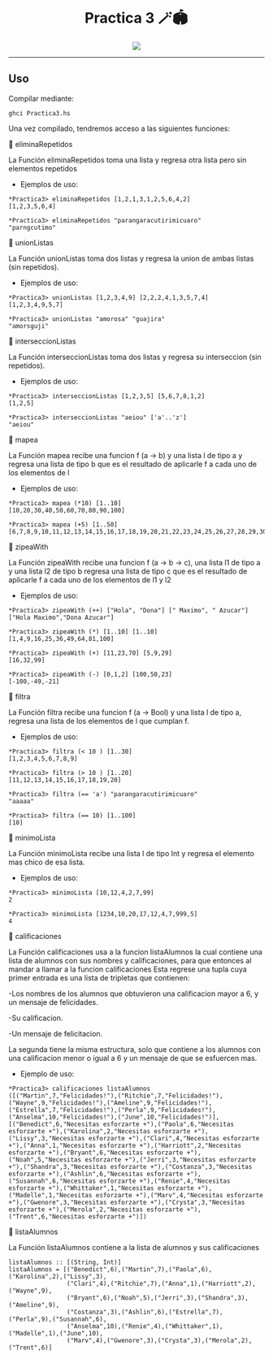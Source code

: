 <div align="center">
  
# **Practica 3** 🪄🏟️
  

[![](https://media.giphy.com/media/7oZ21DQBDoZ2/giphy.gif)](https://www.youtube.com/watch?v=_ao2u7F_Qzg)

</div>
  
---

## **Uso**



Compilar mediante:

```
ghci Practica3.hs
```

Una vez compilado, tendremos acceso a las siguientes funciones:

📌 eliminaRepetidos

La Función eliminaRepetidos toma una lista y regresa otra lista pero sin elementos repetidos
  - Ejemplos de uso:
```
*Practica3> eliminaRepetidos [1,2,1,3,1,2,5,6,4,2]
[1,2,3,5,6,4]

*Practica3> eliminaRepetidos "parangaracutirimicuaro"
"parngcutimo"
```

📌 unionListas

La Función unionListas toma dos listas y regresa la union de ambas listas (sin repetidos).
  - Ejemplos de uso:
```
*Practica3> unionListas [1,2,3,4,9] [2,2,2,4,1,3,5,7,4]
[1,2,3,4,9,5,7]

*Practica3> unionListas "amorosa" "guajira"
"amorsguji"
```

📌 interseccionListas

La Función interseccionListas toma dos listas y regresa su interseccion (sin repetidos).
  - Ejemplos de uso:
```
*Practica3> interseccionListas [1,2,3,5] [5,6,7,8,1,2]
[1,2,5]

*Practica3> interseccionListas "aeiou" ['a'..'z']
"aeiou"
```

📌 mapea

La Función mapea recibe una funcion f (a -> b) y una lista l de tipo a y regresa una lista de tipo b 
que es el resultado de aplicarle f a cada uno de los elementos de l
  - Ejemplos de uso:
```
*Practica3> mapea (*10) [1..10]
[10,20,30,40,50,60,70,80,90,100]

*Practica3> mapea (+5) [1..50]
[6,7,8,9,10,11,12,13,14,15,16,17,18,19,20,21,22,23,24,25,26,27,28,29,30,31,32,33,34,35,36,37,38,39,40,41,42,43,44,45,46,47,48,49,50,51,52,53,54,55]
```

📌 zipeaWith

La Función zipeaWith recibe una funcion f (a -> b -> c), una lista l1 de tipo a y una lista l2 de tipo b 
regresa una lista de tipo c que es el resultado de aplicarle f a cada uno de los elementos de l1 y l2
  - Ejemplos de uso:
```
*Practica3> zipeaWith (++) ["Hola", "Dona"] [" Maximo", " Azucar"]
["Hola Maximo","Dona Azucar"]

*Practica3> zipeaWith (*) [1..10] [1..10]
[1,4,9,16,25,36,49,64,81,100]

*Practica3> zipeaWith (+) [11,23,70] [5,9,29]
[16,32,99]

*Practica3> zipeaWith (-) [0,1,2] [100,50,23]
[-100,-49,-21]
```

📌 filtra

La Función filtra recibe una funcion f (a -> Bool) y una lista l de tipo a, regresa una lista de los elementos de l que cumplan f.
  - Ejemplos de uso:
```
*Practica3> filtra (< 10 ) [1..30]
[1,2,3,4,5,6,7,8,9]

*Practica3> filtra (> 10 ) [1..20]
[11,12,13,14,15,16,17,18,19,20]

*Practica3> filtra (== 'a') "parangaracutirimicuaro"
"aaaaa"

*Practica3> filtra (== 10) [1..100]
[10]
```

📌 minimoLista

La Función minimoLista recibe una lista l de tipo Int y regresa el elemento mas chico de esa lista.
  - Ejemplos de uso:
```
*Practica3> minimoLista [10,12,4,2,7,99]
2

*Practica3> minimoLista [1234,10,20,17,12,4,7,999,5]
4
```

📌 calificaciones

La Función calificaciones usa a la funcion listaAlumnos la cual contiene una lista de alumnos con sus nombres y calificaciones, para que entonces al mandar a llamar a la funcion calificaciones 
Esta regrese una tupla cuya primer entrada es una lista de tripletas que contienen:

-Los nombres de los alumnos que obtuvieron una calificacion mayor a 6, y un mensaje de felicidades.

-Su calificacion.

-Un mensaje de felicitacion.

La segunda tiene la misma estructura, solo que contiene a los alumnos con una calificacion menor o igual a 6 y un mensaje de que se esfuercen mas.
  - Ejemplo de uso:
```
*Practica3> calificaciones listaAlumnos
([("Martin",7,"Felicidades!"),("Ritchie",7,"Felicidades!"),("Wayne",9,"Felicidades!"),("Ameline",9,"Felicidades!"),("Estrella",7,"Felicidades!"),("Perla",9,"Felicidades!"),("Anselma",10,"Felicidades!"),("June",10,"Felicidades!")],[("Benedict",6,"Necesitas esforzarte +"),("Paola",6,"Necesitas esforzarte +"),("Karolina",2,"Necesitas esforzarte +"),("Lissy",3,"Necesitas esforzarte +"),("Clari",4,"Necesitas esforzarte +"),("Anna",1,"Necesitas esforzarte +"),("Harriott",2,"Necesitas esforzarte +"),("Bryant",6,"Necesitas esforzarte +"),("Noah",5,"Necesitas esforzarte +"),("Jerri",3,"Necesitas esforzarte +"),("Shandra",3,"Necesitas esforzarte +"),("Costanza",3,"Necesitas esforzarte +"),("Ashlin",6,"Necesitas esforzarte +"),("Susannah",6,"Necesitas esforzarte +"),("Renie",4,"Necesitas esforzarte +"),("Whittaker",1,"Necesitas esforzarte +"),("Madelle",1,"Necesitas esforzarte +"),("Marv",4,"Necesitas esforzarte +"),("Gwenore",3,"Necesitas esforzarte +"),("Crysta",3,"Necesitas esforzarte +"),("Merola",2,"Necesitas esforzarte +"),("Trent",6,"Necesitas esforzarte +")])
```

📌 listaAlumnos

La Función listaAlumnos contiene a la lista de alumnos y sus calificaciones
```
listaAlumnos :: [(String, Int)]
listaAlumnos = [("Benedict",6),("Martin",7),("Paola",6),("Karolina",2),("Lissy",3),
                ("Clari",4),("Ritchie",7),("Anna",1),("Harriott",2),("Wayne",9),
                ("Bryant",6),("Noah",5),("Jerri",3),("Shandra",3),("Ameline",9),
                ("Costanza",3),("Ashlin",6),("Estrella",7),("Perla",9),("Susannah",6),
                ("Anselma",10),("Renie",4),("Whittaker",1),("Madelle",1),("June",10),
                ("Marv",4),("Gwenore",3),("Crysta",3),("Merola",2),("Trent",6)]
```
